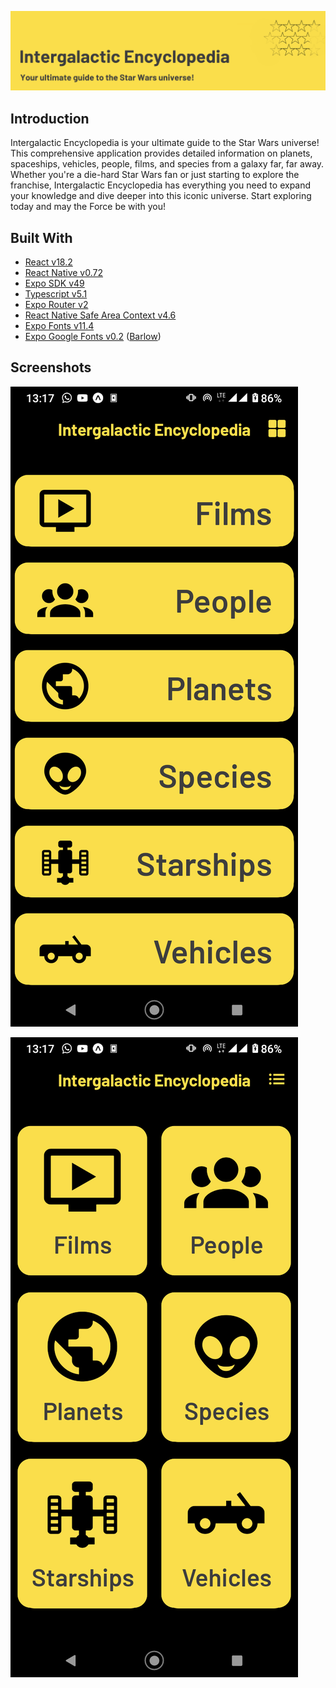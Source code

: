 ![Cover](./Intergalactic%20Encyclopaedia.png)

## Introduction

Intergalactic Encyclopedia is your ultimate guide to the Star Wars universe! This comprehensive application provides detailed information on planets, spaceships, vehicles, people, films, and species from a galaxy far, far away. Whether you're a die-hard Star Wars fan or just starting to explore the franchise, Intergalactic Encyclopedia has everything you need to expand your knowledge and dive deeper into this iconic universe. Start exploring today and may the Force be with you!

## Built With

- [React v18.2](https://react.dev/)
- [React Native v0.72](https://reactnative.dev/)
- [Expo SDK v49](https://expo.dev)
- [Typescript v5.1](https://www.typescriptlang.org/)
- [Expo Router v2](https://expo.github.io/router/docs/)
- [React Native Safe Area Context v4.6](https://github.com/th3rdwave/react-native-safe-area-context#readme)
- [Expo Fonts v11.4](https://docs.expo.dev/versions/latest/sdk/font/)
- [Expo Google Fonts v0.2](https://docs.expo.dev/guides/using-custom-fonts/#using-a-google-font) ([Barlow](https://fonts.google.com/specimen/Barlow))

## Screenshots

![ScreenShot_1](./screenshots/Screenshot_20230402-131727.png)

![ScreenShot_2](./screenshots/Screenshot_20230402-131731.png)

